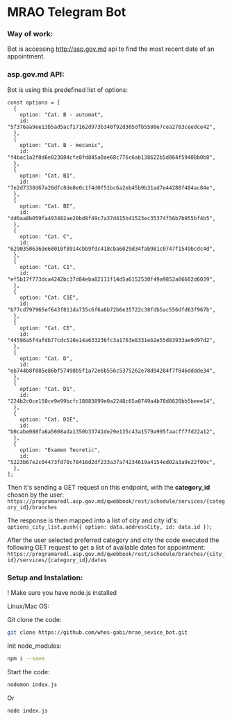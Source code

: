# MRAO Telegram Bot
### Way of work:
Bot is accessing http://asp.gov.md api to find the most recent date of an appointment.

### asp.gov.md API:

Bot is using this predefined list of options:
```
const options = [
  {
    option: "Cat. B - automat",
    id: "5f376aa9ee13b5ad5acf17162d973b340f92d305dfb5580e7cea2783ceedce42",
  },
  {
    option: "Cat. B - mecanic",
    id: "f4bac1a2f8d6e023084cfe8fd845a0ae68c776c6ab138622b5d864f59408b0b8",
  },
  {
    option: "Cat. B1",
    id: "7e2d7338d67a20dfc8de8e0c1f4d0f51bc6a2eb45b9b31ad7e44288f484ac84e",
  },
  {
    option: "Cat. BE",
    id: "4d0aa8b059fa493482ae20bd8f49c7a37d415b41523ec35374f56b7b955bf4b5",
  },
  {
    option: "Cat. C",
    id: "62903506369e60010f8914cbb9fdc418cba6029d34fab981c0747f1549bcdc4d",
  },
  {
    option: "Cat. C1",
    id: "ef5b17f773dca4242bc37d84eba82111f14d5a6152530f49a9852a86602d6039",
  },
  {
    option: "Cat. C1E",
    id: "b77cd797965ef643f811da735c6f6a6b72b6e35722c38fdb5ac556dfd63f967b",
  },
  {
    option: "Cat. CE",
    id: "44596a5f4afdb77cdc510e14a633236fc3a1763e8331eb2e55d83933ae9d97d2",
  },
  {
    option: "Cat. D",
    id: "eb744b8f085e86bf57498b5f1a72e6b556c5375262e78d94284f7f846dddde34",
  },
  {
    option: "Cat. D1",
    id: "224b2c0ce150ce9e99bcfc18883899e0a2248c65a0749a4b78d8628bb5beee14",
  },
  {
    option: "Cat. D1E",
    id: "b0cabe088fa6a5608ada1350b33741de29e135c43a1579a995faacff7fd22a12",
  },
  {
    option: "Examen Teoretic",
    id: "5223b67e2c04473fd70c78416d2df233a37a74234619a4154ed02a3a9e22f09c",
  },
];
```

Then it's sending a GET request on this endpoint, with the <b>category_id</b> chosen by the user:
``https://programaredl.asp.gov.md/qwebbook/rest/schedule/services/{category_id}/branches``

The response is then mapped into a list of city and city id's: 
``options_city_list.push({ option: data.addressCity, id: data.id });``

After the user selected preferred category and city the code executed the following GET request to get a list of available dates for appointment:
``https://programaredl.asp.gov.md/qwebbook/rest/schedule/branches/{city_id}/services/{category_id}/dates``

### Setup and Instalation:

! Make sure you have node.js installed

Linux/Mac OS:

Git clone the code:
```sh
git clone https://github.com/whos-gabi/mrao_sevice_bot.git
```

Init node_modules:
```sh
npm i --save
```

Start the code:
```sh
nodemon index.js 
```
Or
```sh
node index.js
```

